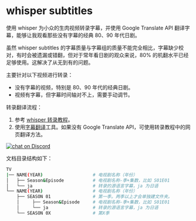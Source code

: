 # whisper subtitles

使用 whisper 为小众的生肉视频转录字幕，并使用 Google Translate API 翻译字幕，能够让我观看那些没有字幕的经典 80、90 年代日剧。

虽然 whisper subtitles 的字幕质量与字幕组的质量不能完全相比，字幕缺少校对，有时会被遗漏或错翻，但对于常年看日剧的观众来说，80% 的机翻水平已经足够使用。这解决了从无到有的问题。

主要针对以下视频进行转录：

- 没有字幕的视频，特别是 80、90 年代的经典日剧。
- 视频有字幕，但字幕时间轴对不上，需要手动调节。

转录翻译流程：

1. 参考 [whisper 转录教程](https://newzone.top/posts/2022-11-18-whisper_ai_subtitles.html)。
2. 使用[字幕翻译](https://tools.newzone.top/subtitle-translator)工具。如果没有 Google Translate API，可使用转录教程中的网页翻译方法。

<a href="https://discord.gg/PZTQfJ4GjX">
   <img src="https://img.shields.io/discord/1048780149899939881?color=%2385c8c8&label=Discord&logo=discord&style=for-the-badge" alt="chat on Discord">
</a>

文档目录结构如下：

```bash
TV
|── NAME(YEAR)                   # 电视剧名称（年份）
│   ├── Season&Episode           # 电视剧名称-季+集数，比如 S01E01
│   └── ja                       # 转录的源语言字幕，ja 为日语
└── NAME(YEAR)                   # 电视剧名称（年份）
    ├── SEASON 01                # 第一季。两季以上才会单独建文件夹。
    │     ├── Season&Episode     # 电视剧名称-季+集数，比如 S01E01
    │     └── ja                 # 转录的源语言字幕，ja 为日语
    └── SEASON 0X                # 第X季
```
